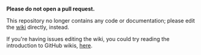 **Please do not open a pull request.**

This repository no longer contains any code or documentation; please edit the [wiki](https://github.com/ethereumclassic/wiki/wiki) directly, instead.

If you're having issues editing the wiki, you could try reading the introduction to GitHub wikis,  [here](https://help.github.com/articles/about-github-wikis/).
